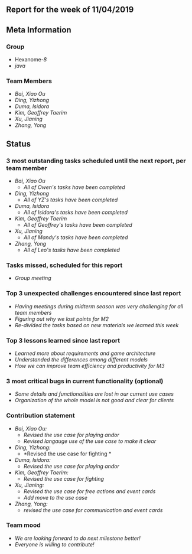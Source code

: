 ## Report for the week of 11/04/2019
## Meta Information

### Group

 * Hexanome-*8*
 * *java*

### Team Members

 * *Bai, Xiao Ou*
 * *Ding, Yizhong*
 * *Duma, Isidora*
 * *Kim, Geoffrey Taerim*
 * *Xu, Jianing*
 * *Zhang, Yong*

## Status

### 3 most outstanding tasks scheduled until the next report, per team member

 * *Bai, Xiao Ou*
     * *All of Owen's tasks have been completed*
 * *Ding, Yizhong*
     * *All of YZ's tasks have been completed*
 * *Duma, Isidora*
     * *All of Isidora's tasks have been completed*
 * *Kim, Geoffrey Taerim*
     * *All of Geoffrey's tasks have been completed*
 * *Xu, Jianing*
    * *All of Mandy's tasks have been completed*
 * *Zhang, Yong*
    * *All of Leo's tasks have been completed*
  
 

### Tasks missed, scheduled for this report
* *Group meeting* 



### Top 3 unexpected challenges encountered since last report
 * *Having meetings during midterm season was very challenging for all team members*
 * *Figuring out why we lost points for M2*
 * *Re-divided the tasks based on new materials we learned this week*

### Top 3 lessons learned since last report
 * *Learned more about requirements and game architecture*
 * *Understanded the differences among different models*
 * *How we can improve team efficiency and productivity for M3*



### 3 most critical bugs in current functionality (optional)
 * *Some details and functionalities are lost in our current use cases*
 * *Organization of the whole model is not good and clear for clients*
    

### Contribution statement

* *Bai, Xiao Ou:*
   * *Revised the use case for playing andor*
   * *Revised langauge use of the use case to make it clear*
* *Ding, Yizhong:*
  * *Revised the use case for fighting *
* *Duma, Isidora:*
   * *Revised the use case for playing andor*
* *Kim, Geoffrey Taerim:* 
   * *Revised the use case for fighting*
* *Xu, Jianing:*
   * *Revised the use case for free actions and event cards*
   * *Add move to the use case*
* *Zhang, Yong:*
   * *revised the use case for communication and event cards*
### Team mood
   * *We are looking forward to do next milestone better!*
   * *Everyone is willing to contribute!*
